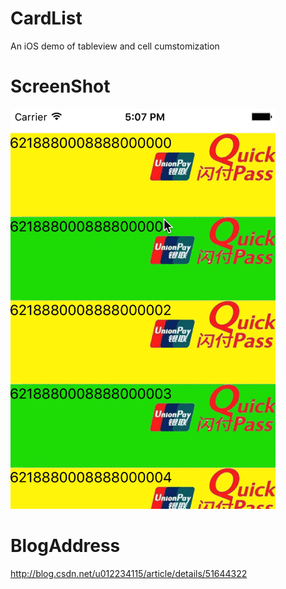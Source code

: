 # CardList
An iOS demo of tableview and cell cumstomization
# ScreenShot
![](https://github.com/tashaxing/CardList/raw/master/pic/cardlist.gif)<br/>
# BlogAddress
http://blog.csdn.net/u012234115/article/details/51644322
